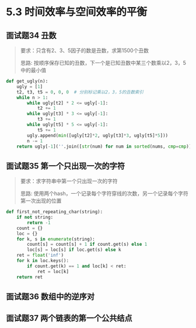 # 5.3 时间效率与空间效率的平衡

## 面试题34 丑数
> 要求：只含有2、3、5因子的数是丑数，求第1500个丑数
>
> 思路: 按顺序保存已知的丑数，下一个是已知丑数中某三个数乘以2，3，5中的最小值

```python
def get_ugly(n):
    ugly = [1]
    t2, t3, t5 = 0, 0, 0  # 分别标记乘以2，3，5的丑数索引
    while n > 1:
        while ugly[t2] * 2 <= ugly[-1]:
            t2 += 1
        while ugly[t3] * 3 <= ugly[-1]:
            t3 += 1
        while ugly[t5] * 5 <= ugly[-1]:
            t5 += 1
        ugly.append(min([ugly[t2]*2, ugly[t3]*3, ugly[t5]*5]))
        n -= 1
    return ugly[-1](''.join([str(num) for num in sorted(nums, cmp=cmp)]))
```

## 面试题35 第一个只出现一次的字符
> 要求：求字符串中第一个只出现一次的字符
>
> 思路: 使用两个hash，一个记录每个字符穿线的次数，另一个记录每个字符第一次出现的位置

```python
def first_not_repeating_char(string):
    if not string:
        return -1
    count = {}
    loc = {}
    for k, s in enumerate(string):
        count[s] = count[s] + 1 if count.get(s) else 1
        loc[s] = loc[s] if loc.get(s) else k
    ret = float('inf')
    for k in loc.keys():
        if count.get(k) == 1 and loc[k] < ret:
            ret = loc[k]
    return ret
```

## 面试题36 数组中的逆序对

## 面试题37 两个链表的第一个公共结点
